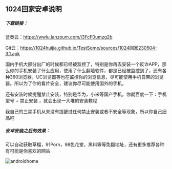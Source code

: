 ## 1024回家安卓说明

##### 下载链接：

蓝奏云：https://wwlu.lanzoum.com/i3FcF0umzg2b

Git云：<https://1024huijia.github.io/TestSome/sources/1024回家230504-3.1.apk>

国内手机大部分出厂的时候都已经被监控了，特别是你再去安装一个反诈APP，那么你的手机安装了什么应用，使用了什么翻墙软件，都是已经被监控到了，还有各种360浏览器，UC浏览器等也在监控你的浏览信息，尽可能使用手机自带的浏览器。所以为了你的看片安全，建议你尽可能使用国外的手机。

还有安装时候提醒禁止安装，特别是华为，小米等国产手机，你就百度一下：手机型号 + 禁止安装  ，就会出现一大堆的安装教程

我自己的三星手机从来没有提醒过任何禁止安装或者不安全等现象，所以你自己细品吧

##### 安卓安装之后的效果：

可以自动获取草榴，91Porn，98色花堂，黑料等等免翻地址，还有更多推荐各种有可能是你喜欢的网站

![androidhome](C:\Users\song\Pictures\androidhome.png)
